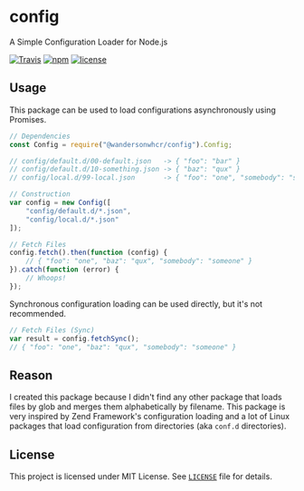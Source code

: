 # config

A Simple Configuration Loader for Node.js

[![Travis](https://img.shields.io/travis/wandersonwhcr/node-config/master.svg)](https://travis-ci.org/wandersonwhcr/node-config)
[![npm](https://img.shields.io/npm/v/@wandersonwhcr/config.svg)](https://www.npmjs.com/package/@wandersonwhcr/config)
[![license](https://img.shields.io/github/license/wandersonwhcr/node-config.svg)](https://github.com/wandersonwhcr/node-config/blob/master/LICENSE)

## Usage

This package can be used to load configurations asynchronously using Promises.

```js
// Dependencies
const Config = require("@wandersonwhcr/config").Config;

// config/default.d/00-default.json   -> { "foo": "bar" }
// config/default.d/10-something.json -> { "baz": "qux" }
// config/local.d/99-local.json       -> { "foo": "one", "somebody": "someone" }

// Construction
var config = new Config([
    "config/default.d/*.json",
    "config/local.d/*.json"
]);

// Fetch Files
config.fetch().then(function (config) {
    // { "foo": "one", "baz": "qux", "somebody": "someone" }
}).catch(function (error) {
    // Whoops!
});
```

Synchronous configuration loading can be used directly, but it's not
recommended.

```js
// Fetch Files (Sync)
var result = config.fetchSync();
// { "foo": "one", "baz": "qux", "somebody": "someone" }
```

## Reason

I created this package because I didn't find any other package that loads files
by glob and merges them alphabetically by filename. This package is very
inspired by Zend Framework's configuration loading and a lot of Linux packages
that load configuration from directories (aka `conf.d` directories).

## License

This project is licensed under MIT License. See
[`LICENSE`](//github.com/wandersonwhcr/node-config/blob/master/LICENSE)
file for details.
